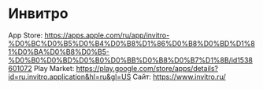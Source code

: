 # Инвитро

App Store: https://apps.apple.com/ru/app/invitro-%D0%BC%D0%B5%D0%B4%D0%B8%D1%86%D0%B8%D0%BD%D1%81%D0%BA%D0%B8%D0%B5-%D0%B0%D0%BD%D0%B0%D0%BB%D0%B8%D0%B7%D1%8B/id1538601072
Play Market: https://play.google.com/store/apps/details?id=ru.invitro.application&hl=ru&gl=US
Сайт: https://www.invitro.ru/